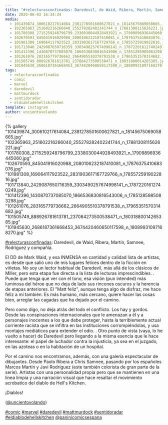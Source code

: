 ```yaml
---
title: "#relecturasconfinadas: Daredevil, de Waid, Ribera, Martín, Samnee, Rodríguez y compañía"
date: 2020-06-03 16:34:34
media: 
  - 101439874_300610217614084_2381278501600627821_n_18145675069058665.jpg
  - 102365963_251602216266040_255278282402241744_n_17881308115626221.jpg
  - 101780308_2715259248796799_2338030044928493921_n_17909896936445060.jpg
  - 102670593_845041916020988_2080106232187410081_n_17876375410683076.jpg
  - 101981308_169064117923522_2831903617167729766_n_17855725919022816.jpg
  - 101713840_2429087650716359_3303490257674998141_n_17872201612740249.jpg
  - 101412396_1430870737085070_1866536830816543006_n_17851285985083298.jpg
  - 101261076_283165779736662_2664905510378791538_n_17965351570314682.jpg
  - 101505749_888926781613781_237084273500538471_n_18031880014265385.jpg
  - 101945630_2686187361668453_3674420460650117598_n_18089931097168270.jpg
tags: 
  - relecturasconfinadas
  - comic
  - marvel
  - daredevil
  - mattmurdock
  - sentidoradar
  - eldiablodehellskitchen
template: instagram
author: uncientovolando
---
```


{% gallery "101439874_300610217614084_2381278501600627821_n_18145675069058665.jpg" "102365963_251602216266040_255278282402241744_n_17881308115626221.jpg" "101780308_2715259248796799_2338030044928493921_n_17909896936445060.jpg" "102670593_845041916020988_2080106232187410081_n_17876375410683076.jpg" "101981308_169064117923522_2831903617167729766_n_17855725919022816.jpg" "101713840_2429087650716359_3303490257674998141_n_17872201612740249.jpg" "101412396_1430870737085070_1866536830816543006_n_17851285985083298.jpg" "101261076_283165779736662_2664905510378791538_n_17965351570314682.jpg" "101505749_888926781613781_237084273500538471_n_18031880014265385.jpg" "101945630_2686187361668453_3674420460650117598_n_18089931097168270.jpg" %}

[#relecturasconfinadas](/etiquetas/relecturasconfinadas): Daredevil, de Waid, Ribera, Martín, Samnee, Rodríguez y compañía.

El DD de Mark Waid, y esa INMENSA en cantidad y calidad lista de artistas, es desde que salió uno de mis lugares felices dentro de la ficción en viñetas. No soy un lector habitual de Daredevil, más allá de los clásicos de Miller, pero esta etapa fue directa a la lista de lecturas imprescindibles. .
Puede que tenga que ver con el tono, esa visión (pun intended) más luminosa del héroe que no deja de lado sus rincones oscuros y la herencia de etapas anteriores. El "Matt feliz", aunque tenga algo de disfraz, me hace feliz a mí también. Es más humano, más cercano, quiere hacer las cosas bien, arreglar las cagadas que ha dejado por el camino.

Pero como digo, no deja atrás del todo el conflicto. Los hay y gordos. Desde las conspiraciones internacionales que le amenazan a él y a personajes inocentes a los que debe proteger, hasta la terriblemente actual corriente racista que se infiltra en las instituciones corrompiéndolas, y usa montajes mediáticos para extender el odio. .
Otro punto de vista (vaya, lo he vuelto a hacer) de Daredevil pero llegando a la misma esencia que le hace interesante: el papel de luchador contra la injusticia, ya sea en el juzgado, en las azoteas o en la habitación de un hospital.

Por el camino nos encontramos, además, con una galería espectacular de dibujantes. Desde Paolo Ribera a Chris Samnee, pasando por los españoles Marcos Martín y Javi Rodríguez (este también colorista de gran parte de la serie). Artistas con una personalidad propia pero que se mantienen en una linea limpia y una narración visual que hace resaltar el movimiento acrobatico del diablo de Hell's Kitchen.

¡Diablos!

([@uncientovolando](https://instagram.com/uncientovolando))

[#comic](/etiquetas/comic) [#marvel](/etiquetas/marvel) [#daredevil](/etiquetas/daredevil) [#mattmurdock](/etiquetas/mattmurdock) [#sentidoradar](/etiquetas/sentidoradar) [#eldiablodehellskitchen](/etiquetas/eldiablodehellskitchen) [@paninicomicsespana](https://instagram.com/paninicomicsespana)
